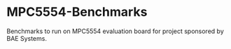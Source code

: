 # MPC5554-Benchmarks
Benchmarks to run on MPC5554 evaluation board for project sponsored by BAE Systems.
